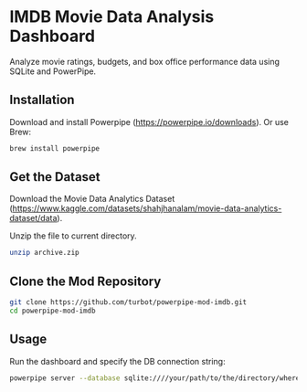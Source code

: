 # IMDB Movie Data Analysis Dashboard

Analyze movie ratings, budgets, and box office performance data using SQLite and PowerPipe.

## Installation

Download and install Powerpipe (https://powerpipe.io/downloads). Or use Brew:

```sh
brew install powerpipe
```

## Get the Dataset

Download the Movie Data Analytics Dataset (https://www.kaggle.com/datasets/shahjhanalam/movie-data-analytics-dataset/data).

Unzip the file to current directory.

```sh
unzip archive.zip
```

## Clone the Mod Repository

```sh
git clone https://github.com/turbot/powerpipe-mod-imdb.git
cd powerpipe-mod-imdb
```

## Usage

Run the dashboard and specify the DB connection string:

```sh
powerpipe server --database sqlite:////your/path/to/the/directory/where/you/unzipped/the/dataset/movie.sqlite
```